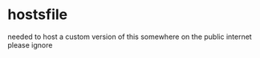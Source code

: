 # hostsfile

needed to host a custom version of this somewhere on the public internet please ignore
